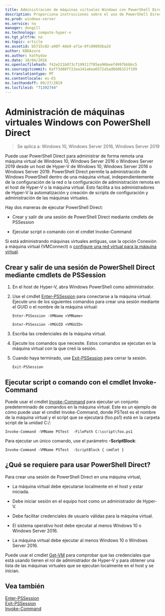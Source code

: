 ```yaml
---
title: Administración de máquinas virtuales Windows con PowerShell Direct
description: Proporciona instrucciones sobre el uso de PowerShell Direct para administrar máquinas virtuales sin depender de una red o conexión remota a ellas.
ms.prod: windows-server
ms.service: na
manager: dongill
ms.technology: compute-hyper-v
ms.tgt_pltfrm: na
ms.topic: article
ms.assetid: b5715c02-a90f-4de9-a71e-0fc09093ba2d
author: KBDAzure
ms.author: kathydav
ms.date: 10/04/2016
ms.openlocfilehash: f42e221b073cf199117f85ea96beef4997bbbbc5
ms.sourcegitcommit: 6aff3d88ff22ea141a6ea6572a5ad8dd6321f199
ms.translationtype: MT
ms.contentlocale: es-ES
ms.lasthandoff: 09/27/2019
ms.locfileid: "71392744"
---
```

# <a name="manage-windows-virtual-machines-with-powershell-direct"></a>Administración de máquinas virtuales Windows con PowerShell Direct

>Se aplica a: Windows 10, Windows Server 2016, Windows Server 2019
  
Puede usar PowerShell Direct para administrar de forma remota una máquina virtual de Windows 10, Windows Server 2016 o Windows Server 2019 desde un host de Hyper-V de Windows 10, Windows Server 2016 o Windows Server 2019. PowerShell Direct permite la administración de Windows PowerShell dentro de una máquina virtual, independientemente de la configuración de la red o la configuración de administración remota en el host de Hyper-V o la máquina virtual. Esto facilita a los administradores de Hyper-V la automatización y creación de scripts de configuración y administración de las máquinas virtuales.  
  
Hay dos maneras de ejecutar PowerShell Direct:  
  
- Crear y salir de una sesión de PowerShell Direct mediante cmdlets de PSSession
  
- Ejecutar script o comando con el cmdlet Invoke-Command
  
Si está administrando máquinas virtuales antiguas, use la opción Conexión a máquina virtual (VMConnect) o [configure una red virtual para la máquina virtual](https://technet.microsoft.com/library/cc816585.aspx).  
  
## <a name="create-and-exit-a-powershell-direct-session-using-pssession-cmdlets"></a>Crear y salir de una sesión de PowerShell Direct mediante cmdlets de PSSession  
  
1. En el host de Hyper-V, abra Windows PowerShell como administrador.  
  
2. Use el cmdlet [Enter-PSSession](https://technet.microsoft.com/library/hh849707.aspx) para conectarse a la máquina virtual. Ejecute uno de los siguientes comandos para crear una sesión mediante el GUID o el nombre de la máquina virtual:  
  
    ```  
    Enter-PSSession -VMName <VMName>  
    ```  
  
    ```  
    Enter-PSSession -VMGUID <VMGUID>  
    ```  
  
3. Escriba las credenciales de la máquina virtual.   
4. Ejecute los comandos que necesite. Estos comandos se ejecutan en la máquina virtual con la que creó la sesión.  
  
5.  Cuando haya terminado, use [Exit-PSSession](https://technet.microsoft.com/library/hh849743.aspx) para cerrar la sesión.   
  
    ```  
    Exit-PSSession  
    ```  
  
## <a name="run-script-or-command-with-invoke-command-cmdlet"></a>Ejecutar script o comando con el cmdlet Invoke-Command  
Puede usar el cmdlet [Invoke-Command](https://docs.microsoft.com/powershell/module/Microsoft.PowerShell.Core/Invoke-Command) para ejecutar un conjunto predeterminado de comandos en la máquina virtual. Este es un ejemplo de cómo puede usar el cmdlet Invoke-Command, donde PSTest es el nombre de la máquina virtual y el script que se ejecutará (foo.ps1) está en la carpeta script de la unidad C:/:  
  
```  
Invoke-Command -VMName PSTest  -FilePath C:\script\foo.ps1  
```  
  
Para ejecutar un único comando, use el parámetro **-ScriptBlock**:  
  
```  
Invoke-Command -VMName PSTest  -ScriptBlock { cmdlet }  
```  
  
## <a name="whats-required-to-use-powershell-direct"></a>¿Qué se requiere para usar PowerShell Direct?  
Para crear una sesión de PowerShell Direct en una máquina virtual,  
  
-   La máquina virtual debe ejecutarse localmente en el host y estar iniciada.  
  
-   Debe iniciar sesión en el equipo host como un administrador de Hyper-V.  
  
-   Debe facilitar credenciales de usuario válidas para la máquina virtual.  
  
-   El sistema operativo host debe ejecutar al menos Windows 10 o Windows Server 2016.
  
-   La máquina virtual debe ejecutar al menos Windows 10 o Windows Server 2016.  
  
Puede usar el cmdlet [Get-VM](https://docs.microsoft.com/powershell/module/hyper-v/get-vm) para comprobar que las credenciales que está usando tienen el rol de administrador de Hyper-V y para obtener una lista de las máquinas virtuales que se ejecutan localmente en el host y se inician.  
  
## <a name="see-also"></a>Vea también  
[Enter-PSSession](https://docs.microsoft.com/powershell/module/Microsoft.PowerShell.Core/Enter-PSSession)  
[Exit-PSSession](https://docs.microsoft.com/powershell/module/Microsoft.PowerShell.Core/Exit-PSSession)  
[Invoke-Command](https://docs.microsoft.com/powershell/module/Microsoft.PowerShell.Core/Invoke-Command)  
  


